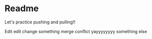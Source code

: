 # Readme

Let's practice pushing and pulling!!

Edit edit
change something
merge conflict yayyyyyyyy
something else

